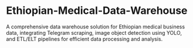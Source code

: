 # Ethiopian-Medical-Data-Warehouse
A comprehensive data warehouse solution for Ethiopian medical business data, integrating Telegram scraping, image object detection using YOLO, and ETL/ELT pipelines for efficient data processing and analysis.
